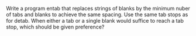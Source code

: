 Write a program entab that replaces strings of blanks by the minimum nuber of
tabs and blanks to achieve the same spacing.  Use the same tab stops as for
detab.  When either a tab or a single blank would suffice to reach a tab stop,
which should be given preference?
